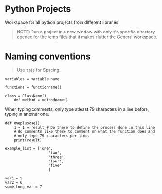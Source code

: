 # Python Projects

Workspace for all python projects from different libraries.

> NOTE: Run a project in a new window with only it's specific directory opened
>         for the temp files that it makes clutter the General workspace.

# Naming conventions

> Use `tabs` for Spacing.

```
variables = variable_name
```
```
functions = functionname()
```
```
class = ClassName()
    def method = methodname()
```

When typing comments, only type atleast 79 characters in a line before,
typing in another one.
```
def oneplusone()
    1 + 1 = result # Do these to define the process done in this line
    # do comments like these to comment on what the function does and
    # only type 79 characters per line.
    print(result)
```
```
example_list = ['one',
                    'two',
                    'three',
                    'four',
                    'five'
                    ]
```
```
var1 = 5
var2 = 6
some_long_var = 7
```